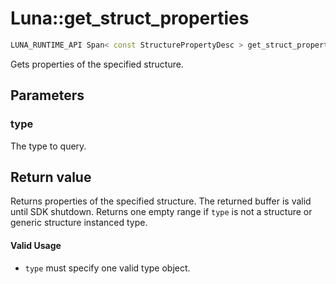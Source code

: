# Luna::get_struct_properties

```c++
LUNA_RUNTIME_API Span< const StructurePropertyDesc > get_struct_properties(typeinfo_t type)
```

Gets properties of the specified structure. 



## Parameters
### type
The type to query. 

## Return value
Returns properties of the specified structure. The returned buffer is valid until SDK shutdown. Returns one empty range if `type` is not a structure or generic structure instanced type. 

#### Valid Usage
* `type` must specify one valid type object. 

